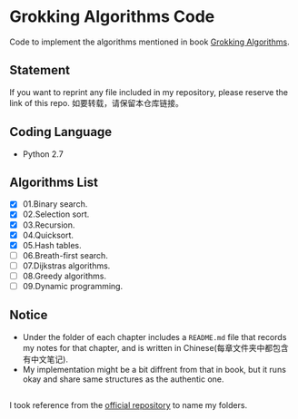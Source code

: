 # Grokking Algorithms Code

Code to implement the algorithms mentioned in book [Grokking Algorithms](https://www.manning.com/bhargava).

## Statement

If you want to reprint any file included in my repository, please reserve the link of this repo.
如要转载，请保留本仓库链接。

## Coding Language

- Python 2.7

## Algorithms List

- [x] 01.Binary search.
- [x] 02.Selection sort.
- [x] 03.Recursion.
- [x] 04.Quicksort.
- [x] 05.Hash tables.
- [ ] 06.Breath-first search.
- [ ] 07.Dijkstras algorithms.
- [ ] 08.Greedy algorithms.
- [ ] 09.Dynamic programming.

## Notice

- Under the folder of each chapter includes a `README.md` file that records my notes for that chapter, and is written in Chinese(每章文件夹中都包含有中文笔记).
- My implementation might be a bit diffrent from that in book, but it runs okay and share same structures as the authentic one.

## 

I took reference from the [official repository](https://github.com/egonSchiele/grokking_algorithms) to name my folders.

